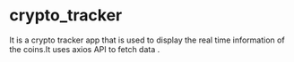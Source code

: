 # crypto_tracker
It is a crypto tracker app that is used to display the real time information of the coins.It uses axios API to fetch data .
